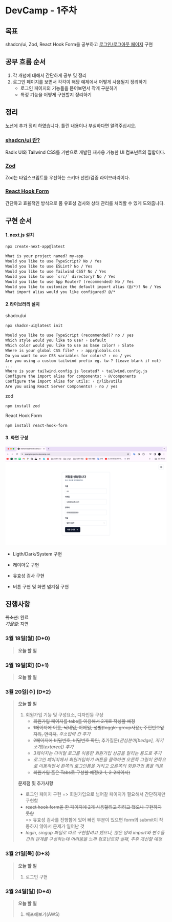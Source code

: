 # DevCamp - 1주차

## 목표

shadcn/ui, Zod, React Hook Form을 공부하고 [로그인/로그아웃 페이지](https://example.sparta-devcamp.com/) 구현

## 공부 흐름 순서

1. 각 개념에 대해서 간단하게 공부 및 정리
2. 로그인 페이지를 보면서 각각이 해당 예제에서 어떻게 사용될지 정리하기
   - 로그인 페이지의 기능들을 뜯어보면서 작게 구분하기
   - 특정 기능을 어떻게 구현할지 정리하기

## 정리

[노션](https://www.notion.so/1-00429314afce45069ea927f3d545ed44?pvs=4#bdf46f98922c44b582fbc28d618c05b7)에 추가 정리 하였습니다. 틀린 내용이나 부실하다면 알려주십시오.

### [shadcn/ui 란?](https://ui.shadcn.com/)

Radix UI와 Tailwind CSS를 기반으로 개발된 재사용 가능한 UI 컴포넌트의 집합이다.

### [Zod](https://zod.dev/)

Zod는 타입스크립트를 우선하는 스키마 선언/검증 라이브러리이다.

### [React Hook Form](https://react-hook-form.com/)

간단하고 효율적인 방식으로 폼 유효성 검사와 상태 관리를 처리할 수 있게 도와줍니다.

## 구현 순서

#### 1. next.js 설치

```
npx create-next-app@latest
```

```
What is your project named? my-app
Would you like to use TypeScript? No / Yes
Would you like to use ESLint? No / Yes
Would you like to use Tailwind CSS? No / Yes
Would you like to use `src/` directory? No / Yes
Would you like to use App Router? (recommended) No / Yes
Would you like to customize the default import alias (@/*)? No / Yes
What import alias would you like configured? @/*
```

#### 2.라이브러리 설치

shadcu/ui

```
npx shadcn-ui@latest init
```

```
Would you like to use TypeScript (recommended)? no / yes
Which style would you like to use? › Default
Which color would you like to use as base color? › Slate
Where is your global CSS file? › › app/globals.css
Do you want to use CSS variables for colors? › no / yes
Are you using a custom tailwind prefix eg. tw-? (Leave blank if not) ...
Where is your tailwind.config.js located? › tailwind.config.js
Configure the import alias for components: › @/components
Configure the import alias for utils: › @/lib/utils
Are you using React Server Components? › no / yes
```

zod

```
npm install zod
```

React Hook Form

```
npm install react-hook-form
```

#### 3. 화면 구성

![Alt text](https://github.com/wltjd1688/devcamp-login-logout/blob/main/%EC%8A%A4%ED%81%AC%EB%A6%B0%EC%83%B7%202024-03-19%2001.18.05.png)

- Ligth/Dark/System 구현

- 레이아웃 구현

- 유효성 검사 구현

- 버튼 구현 및 화면 넘겨짐 구현

## 진행사항

~~취소선~~: 완료  
_기울임_: 지연

### 3월 18일[월] (D+0)

> **오늘 할 일**

### 3월 19일[화] (D+1)

> **오늘 할 일**

### 3월 20일[수] (D+2)

> **오늘 할 일**
>
> 1. 회원가입 기능 및 구성요소, 디자인등 구상
>    - ~~회원가입 페이지를 tabs를 이용해서 2개로 작성할 예정~~
>    - ~~1페이지에 이름, 닉네임, 이메일, 성별(toggle-group사용), 주민번호앞자리, 연락처,~~ _주소입력 칸 추가_
>    - ~~2페이지에 비밀번호, 비밀번호 확인,~~ 추가질문(_관심분야[bedge], 자기소개[textarea]) 추가_
>    - _3페이지는 다이얼 로그를 이용한 회원가입 성공을 알리는 용도로 추가_
>    - _로그인 페이지에서 회원가입하기 버튼을 클릭하면 오른쪽 그림이 왼쪽으로 이동하면서 왼쪽의 로그인폼을 가리고 오른쪽의 회원가입 폼을 띄움_
>    - ~~회원가입 폼은 Tabs로 구성할 예정(2-1, 2-2페이지)~~
>
> **문제점 및 추가사항**
>
> - 로그인 페이지 구현 => 회원가입으로 넘어갈 페이지가 필요해서 간단하게만 구현함
> - ~~react hook form을 한 페이지에 2개 사용할려고 하려고 했으나 구현하지 못함~~  
>   => 유효성 검사를 진행함에 있어 빠진 부분이 있으면 form의 submit이 작동하지 않아서 문제가 일어난 것
> - _*login, singup 파일로 따로 구현할려고 했으나, 많은 양의 import와 변수들 간의 관계를 구성하는데 어려움을 느껴 컴포넌트화 실패, 추후 개선할 예정*_

### 3월 21일[목] (D+3)

> **오늘 할 일**
>
> 1.  로그인 구현

### 3월 24일[일] (D+4)

> **오늘 할 일**
>
> 1. 배포해보기(AWS)
